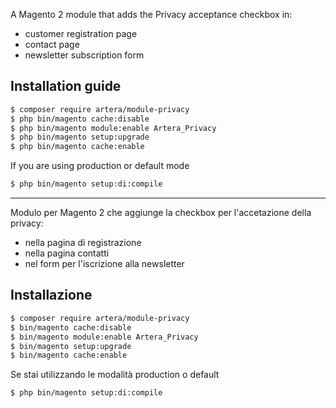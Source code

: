A Magento 2 module that adds the Privacy acceptance checkbox in:
* customer registration page
* contact page
* newsletter subscription form

## Installation guide
```bash
$ composer require artera/module-privacy
$ php bin/magento cache:disable
$ php bin/magento module:enable Artera_Privacy
$ php bin/magento setup:upgrade
$ php bin/magento cache:enable
```
If you are using production or default mode
```bash
$ php bin/magento setup:di:compile
```
- - -
Modulo per Magento 2 che aggiunge la checkbox per l'accetazione della privacy:
* nella pagina di registrazione
* nella pagina contatti
* nel form per l'iscrizione alla newsletter

## Installazione
```bash
$ composer require artera/module-privacy
$ bin/magento cache:disable
$ bin/magento module:enable Artera_Privacy
$ bin/magento setup:upgrade
$ bin/magento cache:enable
```
Se stai utilizzando le modalità production o default
```bash
$ php bin/magento setup:di:compile
```
